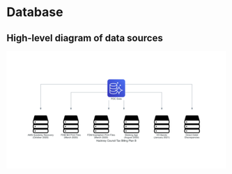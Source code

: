 # Database

## High-level diagram of data sources

![High-level diagram of database sources](./high_level_diagram.png)
